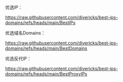 优选IP：

https://raw.githubusercontent.com/divericks/best-ips-domains/refs/heads/main/BestIPs

优选域名Domains：

https://raw.githubusercontent.com/divericks/best-ips-domains/refs/heads/main/BestDomains

优选反代IP：

https://raw.githubusercontent.com/divericks/best-ips-domains/refs/heads/main/BestProxyIPs
